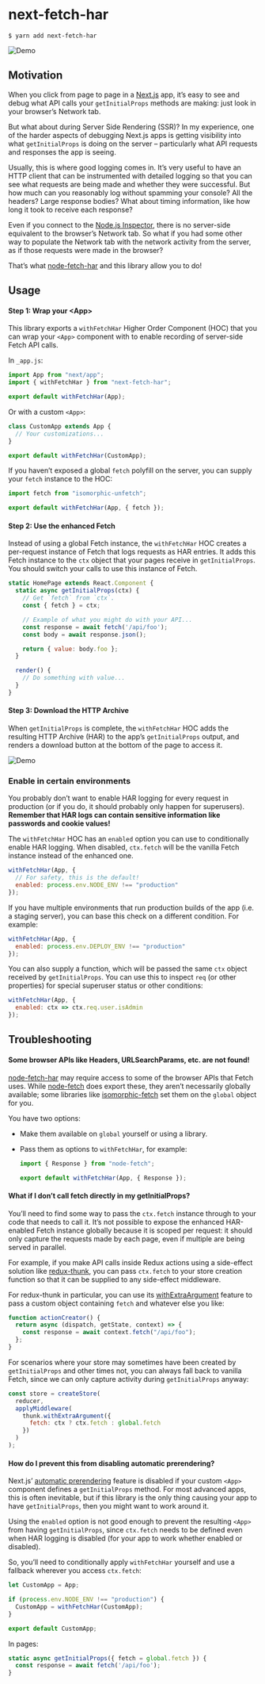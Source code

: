 # next-fetch-har

```console
$ yarn add next-fetch-har
```

![Demo](./demo.gif)

## Motivation

When you click from page to page in a [Next.js](https://nextjs.org/) app, it’s
easy to see and debug what API calls your `getInitialProps` methods are making:
just look in your browser’s Network tab.

But what about during Server Side Rendering (SSR)? In my experience, one of the
harder aspects of debugging Next.js apps is getting visibility into what
`getInitialProps` is doing on the server – particularly what API requests and
responses the app is seeing.

Usually, this is where good logging comes in. It’s very useful to have an HTTP
client that can be instrumented with detailed logging so that you can see what
requests are being made and whether they were successful. But how much can you
reasonably log without spamming your console? All the headers? Large response
bodies? What about timing information, like how long it took to receive each
response?

Even if you connect to the [Node.js Inspector](https://nodejs.org/en/docs/guides/debugging-getting-started/),
there is no server-side equivalent to the browser’s Network tab. So what if you
had some other way to populate the Network tab with the network activity from
the server, as if those requests were made in the browser?

That’s what [node-fetch-har](https://github.com/exogen/node-fetch-har) and this
library allow you to do!

## Usage

#### Step 1: Wrap your &lt;App&gt;

This library exports a `withFetchHar` Higher Order Component (HOC) that you can
wrap your `<App>` component with to enable recording of server-side Fetch API
calls.

In `_app.js`:

```js
import App from "next/app";
import { withFetchHar } from "next-fetch-har";

export default withFetchHar(App);
```

Or with a custom `<App>`:

```js
class CustomApp extends App {
  // Your customizations...
}

export default withFetchHar(CustomApp);
```

If you haven’t exposed a global `fetch` polyfill on the server, you can supply
your `fetch` instance to the HOC:

```js
import fetch from "isomorphic-unfetch";

export default withFetchHar(App, { fetch });
```

#### Step 2: Use the enhanced Fetch

Instead of using a global Fetch instance, the `withFetchHar` HOC creates a
per-request instance of Fetch that logs requests as HAR entries. It adds this
Fetch instance to the `ctx` object that your pages receive in `getInitialProps`.
You should switch your calls to use this instance of Fetch.

```js
static HomePage extends React.Component {
  static async getInitialProps(ctx) {
    // Get `fetch` from `ctx`.
    const { fetch } = ctx;

    // Example of what you might do with your API...
    const response = await fetch('/api/foo');
    const body = await response.json();

    return { value: body.foo };
  }

  render() {
    // Do something with value...
  }
}
```

#### Step 3: Download the HTTP Archive

When `getInitialProps` is complete, the `withFetchHar` HOC adds the resulting
HTTP Archive (HAR) to the app’s `getInitialProps` output, and renders a download
button at the bottom of the page to access it.

![Demo](./demo.gif)

### Enable in certain environments

You probably don’t want to enable HAR logging for every request in production
(or if you do, it should probably only happen for superusers). **Remember that
HAR logs can contain sensitive information like passwords and cookie values!**

The `withFetchHar` HOC has an `enabled` option you can use to conditionally
enable HAR logging. When disabled, `ctx.fetch` will be the vanilla Fetch
instance instead of the enhanced one.

```js
withFetchHar(App, {
  // For safety, this is the default!
  enabled: process.env.NODE_ENV !== "production"
});
```

If you have multiple environments that run production builds of the app (i.e.
a staging server), you can base this check on a different condition. For
example:

```js
withFetchHar(App, {
  enabled: process.env.DEPLOY_ENV !== "production"
});
```

You can also supply a function, which will be passed the same `ctx` object
received by `getInitialProps`. You can use this to inspect `req` (or other
properties) for special superuser status or other conditions:

```js
withFetchHar(App, {
  enabled: ctx => ctx.req.user.isAdmin
});
```

## Troubleshooting

#### Some browser APIs like Headers, URLSearchParams, etc. are not found!

[node-fetch-har](https://github.com/exogen/node-fetch-har) may require access to
some of the browser APIs that Fetch uses. While [node-fetch](https://github.com/bitinn/node-fetch)
does export these, they aren’t necessarily globally available; some libraries
like [isomorphic-fetch](https://github.com/matthew-andrews/isomorphic-fetch) set
them on the `global` object for you.

You have two options:

- Make them available on `global` yourself or using a library.
- Pass them as options to `withFetchHar`, for example:

  ```js
  import { Response } from "node-fetch";

  export default withFetchHar(App, { Response });
  ```

#### What if I don’t call fetch directly in my getInitialProps?

You’ll need to find some way to pass the `ctx.fetch` instance through to your
code that needs to call it. It’s not possible to expose the enhanced HAR-enabled
Fetch instance globally because it is scoped per request: it should only capture
the requests made by each page, even if multiple are being served in parallel.

For example, if you make API calls inside Redux actions using a side-effect
solution like [redux-thunk](https://github.com/reduxjs/redux-thunk), you can
pass `ctx.fetch` to your store creation function so that it can be supplied to
any side-effect middleware.

For redux-thunk in particular, you can use its [withExtraArgument](https://github.com/reduxjs/redux-thunk#injecting-a-custom-argument)
feature to pass a custom object containing `fetch` and whatever else you like:

```js
function actionCreator() {
  return async (dispatch, getState, context) => {
    const response = await context.fetch("/api/foo");
  };
}
```

For scenarios where your store may sometimes have been created by `getInitialProps`
and other times not, you can always fall back to vanilla Fetch, since we can
only capture activity during `getInitialProps` anyway:

```js
const store = createStore(
  reducer,
  applyMiddleware(
    thunk.withExtraArgument({
      fetch: ctx ? ctx.fetch : global.fetch
    })
  )
);
```

#### How do I prevent this from disabling automatic prerendering?

Next.js’ [automatic prerendering](https://github.com/zeit/next.js#automatic-prerendering)
feature is disabled if your custom `<App>` component defines a `getInitialProps`
method. For most advanced apps, this is often inevitable, but if this library is
the only thing causing your app to have `getInitialProps`, then you might want
to work around it.

Using the `enabled` option is not good enough to prevent the resulting `<App>`
from having `getInitialProps`, since `ctx.fetch` needs to be defined even when
HAR logging is disabled (for your app to work whether enabled or disabled).

So, you’ll need to conditionally apply `withFetchHar` yourself and use a
fallback wherever you access `ctx.fetch`:

```js
let CustomApp = App;

if (process.env.NODE_ENV !== "production") {
  CustomApp = withFetchHar(CustomApp);
}

export default CustomApp;
```

In pages:

```js
static async getInitialProps({ fetch = global.fetch }) {
  const response = await fetch('/api/foo');
}
```
